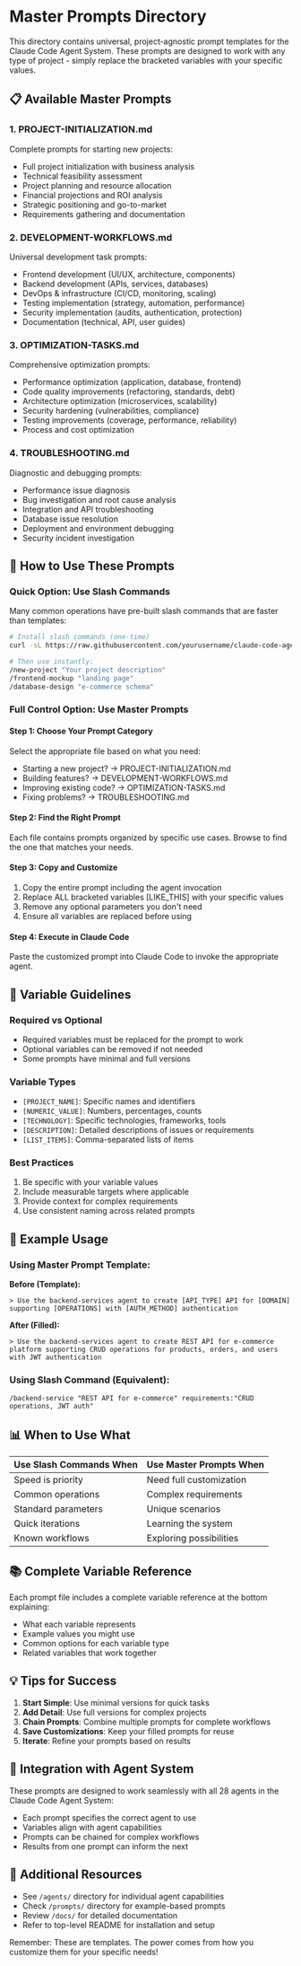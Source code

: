 # Master Prompts Directory

This directory contains universal, project-agnostic prompt templates for the Claude Code Agent System. These prompts are designed to work with any type of project - simply replace the bracketed variables with your specific values.

## 📋 Available Master Prompts

### 1. PROJECT-INITIALIZATION.md
Complete prompts for starting new projects:
- Full project initialization with business analysis
- Technical feasibility assessment
- Project planning and resource allocation
- Financial projections and ROI analysis
- Strategic positioning and go-to-market
- Requirements gathering and documentation

### 2. DEVELOPMENT-WORKFLOWS.md
Universal development task prompts:
- Frontend development (UI/UX, architecture, components)
- Backend development (APIs, services, databases)
- DevOps & infrastructure (CI/CD, monitoring, scaling)
- Testing implementation (strategy, automation, performance)
- Security implementation (audits, authentication, protection)
- Documentation (technical, API, user guides)

### 3. OPTIMIZATION-TASKS.md
Comprehensive optimization prompts:
- Performance optimization (application, database, frontend)
- Code quality improvements (refactoring, standards, debt)
- Architecture optimization (microservices, scalability)
- Security hardening (vulnerabilities, compliance)
- Testing improvements (coverage, performance, reliability)
- Process and cost optimization

### 4. TROUBLESHOOTING.md
Diagnostic and debugging prompts:
- Performance issue diagnosis
- Bug investigation and root cause analysis
- Integration and API troubleshooting
- Database issue resolution
- Deployment and environment debugging
- Security incident investigation

## 🚀 How to Use These Prompts

### Quick Option: Use Slash Commands
Many common operations have pre-built slash commands that are faster than templates:

```bash
# Install slash commands (one-time)
curl -sL https://raw.githubusercontent.com/yourusername/claude-code-agent-system/main/slash-commands/install-commands.sh | bash

# Then use instantly:
/new-project "Your project description"
/frontend-mockup "landing page"
/database-design "e-commerce schema"
```

### Full Control Option: Use Master Prompts

#### Step 1: Choose Your Prompt Category
Select the appropriate file based on what you need:
- Starting a new project? → PROJECT-INITIALIZATION.md
- Building features? → DEVELOPMENT-WORKFLOWS.md
- Improving existing code? → OPTIMIZATION-TASKS.md
- Fixing problems? → TROUBLESHOOTING.md

#### Step 2: Find the Right Prompt
Each file contains prompts organized by specific use cases. Browse to find the one that matches your needs.

#### Step 3: Copy and Customize
1. Copy the entire prompt including the agent invocation
2. Replace ALL bracketed variables [LIKE_THIS] with your specific values
3. Remove any optional parameters you don't need
4. Ensure all variables are replaced before using

#### Step 4: Execute in Claude Code
Paste the customized prompt into Claude Code to invoke the appropriate agent.

## 📝 Variable Guidelines

### Required vs Optional
- Required variables must be replaced for the prompt to work
- Optional variables can be removed if not needed
- Some prompts have minimal and full versions

### Variable Types
- `[PROJECT_NAME]`: Specific names and identifiers
- `[NUMERIC_VALUE]`: Numbers, percentages, counts
- `[TECHNOLOGY]`: Specific technologies, frameworks, tools
- `[DESCRIPTION]`: Detailed descriptions of issues or requirements
- `[LIST_ITEMS]`: Comma-separated lists of items

### Best Practices
1. Be specific with your variable values
2. Include measurable targets where applicable
3. Provide context for complex requirements
4. Use consistent naming across related prompts

## 🔧 Example Usage

### Using Master Prompt Template:

**Before (Template):**
```
> Use the backend-services agent to create [API_TYPE] API for [DOMAIN] supporting [OPERATIONS] with [AUTH_METHOD] authentication
```

**After (Filled):**
```
> Use the backend-services agent to create REST API for e-commerce platform supporting CRUD operations for products, orders, and users with JWT authentication
```

### Using Slash Command (Equivalent):
```
/backend-service "REST API for e-commerce" requirements:"CRUD operations, JWT auth"
```

## 📊 When to Use What

| Use Slash Commands When | Use Master Prompts When |
|------------------------|------------------------|
| Speed is priority | Need full customization |
| Common operations | Complex requirements |
| Standard parameters | Unique scenarios |
| Quick iterations | Learning the system |
| Known workflows | Exploring possibilities |

## 📚 Complete Variable Reference

Each prompt file includes a complete variable reference at the bottom explaining:
- What each variable represents
- Example values you might use
- Common options for each variable type
- Related variables that work together

## 💡 Tips for Success

1. **Start Simple**: Use minimal versions for quick tasks
2. **Add Detail**: Use full versions for complex projects
3. **Chain Prompts**: Combine multiple prompts for complete workflows
4. **Save Customizations**: Keep your filled prompts for reuse
5. **Iterate**: Refine your prompts based on results

## 🔗 Integration with Agent System

These prompts are designed to work seamlessly with all 28 agents in the Claude Code Agent System:
- Each prompt specifies the correct agent to use
- Variables align with agent capabilities
- Prompts can be chained for complex workflows
- Results from one prompt can inform the next

## 📖 Additional Resources

- See `/agents/` directory for individual agent capabilities
- Check `/prompts/` directory for example-based prompts
- Review `/docs/` for detailed documentation
- Refer to top-level README for installation and setup

Remember: These are templates. The power comes from how you customize them for your specific needs!
